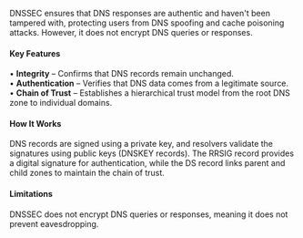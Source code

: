 DNSSEC ensures that DNS responses are authentic and haven't been tampered with, protecting users from DNS spoofing and cache poisoning attacks. However, it does not encrypt DNS queries or responses.

#### **Key Features**

• **Integrity** – Confirms that DNS records remain unchanged.  
• **Authentication** – Verifies that DNS data comes from a legitimate source.  
• **Chain of Trust** – Establishes a hierarchical trust model from the root DNS zone to individual domains.

#### **How It Works**

DNS records are signed using a private key, and resolvers validate the signatures using public keys (DNSKEY records). The RRSIG record provides a digital signature for authentication, while the DS record links parent and child zones to maintain the chain of trust.

#### **Limitations**

DNSSEC does not encrypt DNS queries or responses, meaning it does not prevent eavesdropping.